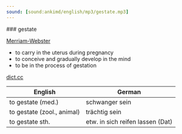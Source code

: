 ```yaml
---
sound: [sound:ankimd/english/mp3/gestate.mp3]
---
```


\### gestate

[Merriam-Webster](https://www.merriam-webster.com/dictionary/gestate)

- to carry in the uterus during pregnancy
- to conceive and gradually develop in the mind
- to be in the process of gestation

[dict.cc](https://www.dict.cc/gestate)

| English        | German       |
| -------------- | ------------ |
| to gestate (med.) | schwanger sein |
| to gestate (zool., animal) | trächtig sein |
| to gestate sth. | etw. in sich reifen lassen (Dat) |
